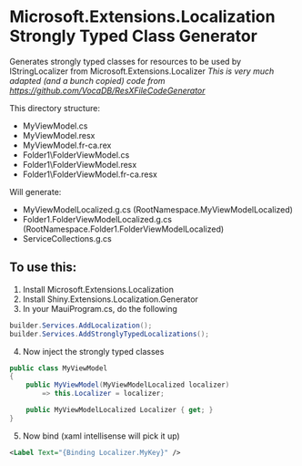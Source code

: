 # Microsoft.Extensions.Localization Strongly Typed Class Generator

Generates strongly typed classes for resources to be used by IStringLocalizer from Microsoft.Extensions.Localizer
_This is very much adapted (and a bunch copied) code from https://github.com/VocaDB/ResXFileCodeGenerator_

This directory structure:
- MyViewModel.cs
- MyViewModel.resx
- MyViewModel.fr-ca.rex
- Folder1\FolderViewModel.cs
- Folder1\FolderViewModel.resx
- Folder1\FolderViewModel.fr-ca.resx

Will generate:
- MyViewModelLocalized.g.cs (RootNamespace.MyViewModelLocalized)
- Folder1.FolderViewModelLocalized.g.cs (RootNamespace.Folder1.FolderViewModelLocalized)
- ServiceCollections.g.cs 

## To use this:
1. Install Microsoft.Extensions.Localization
2. Install Shiny.Extensions.Localization.Generator
3. In your MauiProgram.cs, do the following
```csharp
builder.Services.AddLocalization();
builder.Services.AddStronglyTypedLocalizations();
```
4. Now inject the strongly typed classes
```csharp
public class MyViewModel
{
    public MyViewModel(MyViewModelLocalized localizer)
        => this.Localizer = localizer;

    public MyViewModelLocalized Localizer { get; }
}
```
5. Now bind (xaml intellisense will pick it up)
```xml
<Label Text="{Binding Localizer.MyKey}" />
```
